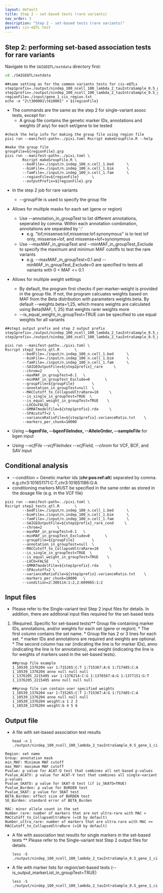 ```yaml
---
layout: default
title: Step 2 - set-based tests (rare variants)
nav_order: 3
description: "Step 2 - set-based tests (rare variants)"
parent: cis-eQTL test
---
```


## Step 2: performing set-based association tests for rare variants

Navigate to the `SAIGEQTL/extdata` directory first:

```bash
cd ./SAIGEQTL/extdata
```



```
##same setting as for the common variants tests for cis-eQTLs
step1prefix=./output/nindep_100_ncell_100_lambda_2_tauIntraSample_0.5_gene_1
step2prefix=./output/nindep_100_ncell_100_lambda_2_tauIntraSample_0.5_gene_1_cis
regionFile=./input/gene_1_cis_region.txt
echo -e "2\t300001\t610001" > ${regionFile}
```


* The commands are the same as the step 2 for single-variant assoc tests, except for:
    * A group file contains the genetic marker IDs, annotations and weights (if any) for each set/gene to be tested

```
#check the help info for making the group file using region file
pixi run --manifest-path=../pixi.toml Rscript makeGroupFile.R --help
```


```
#make the group file
groupFile=${regionFile}.grp
pixi run --manifest-path=../pixi.toml \
        Rscript makeGroupFile.R \
        --bedFile=./input/n.indep_100_n.cell_1.bed      \
        --bimFile=./input/n.indep_100_n.cell_1.bim      \
        --famFile=./input/n.indep_100_n.cell_1.fam      \
        --regionFile=${regionFile}      \
        --outputPrefix=${regionFile}.grp
```

* In the step 2 job for rare variants
    * --groupFile is used to specify the group file

* Allows for multiple masks for each set (gene or region)
    * Use --annotation_in_groupTest to list different annotations, seperated by comma. Within each annotation combination, annotations are separated by ':'
        * e.g. "lof,missense:lof,missense:lof:synonymous" is to test lof only, missense+lof, and missense+lof+synonymous
    * Use --maxMAF_in_groupTest and --minMAF_in_groupTest_Exclude to specify the maximum and minimun MAF cutoffs to test the rare variants
        * e.g. --maxMAF_in_groupTest=0.1 and --minMAF_in_groupTest_Exclude=0 are specified to tests all variants with 0 < MAF <= 0.1

* Allows for multiple weight settings
    * By default, the program first checks if per-marker-weight is provided in the group file. If not, the program calcuates weights based on MAF from the Beta distribution with parameters weights.beta. By default --weights.beta=1;25, which means weights are calculated using Beta(MAF, 1, 25) that weights rarer weights more
    * --is_equal_weight_in_groupTest=TRUE can be specified to use equal weights for all variants

    

```
##step1 output prefix and step 2 output prefix
step1prefix=./output/nindep_100_ncell_100_lambda_2_tauIntraSample_0.5_gene_1
step2prefix=./output/nindep_100_ncell_100_lambda_2_tauIntraSample_0.5_gene_1_cis
```


```
pixi run --manifest-path=../pixi.toml \
Rscript step2_tests_qtl.R       \
        --bedFile=./input/n.indep_100_n.cell_1.bed      \
        --bimFile=./input/n.indep_100_n.cell_1.bim      \
        --famFile=./input/n.indep_100_n.cell_1.fam      \
        --SAIGEOutputFile=${step2prefix}_rare     \
        --chrom=2       \
        --maxMAF_in_groupTest=0.1   \
        --minMAF_in_groupTest_Exclude=0       \
        --groupFile=${groupFile}        \
        --annotation_in_groupTest=null  \
        --MACCutoff_to_CollapseUltraRare=10     \
        --is_single_in_groupTest=TRUE  \
        --is_equal_weight_in_groupTest=TRUE    \
        --LOCO=FALSE    \
        --GMMATmodelFile=${step1prefix}.rda     \
        --SPAcutoff=2 \
        --varianceRatioFile=${step1prefix}.varianceRatio.txt    \
        --markers_per_chunk=10000
```

* Using **--bgenFile, --bgenFileIndex, --AlleleOrder, --sampleFile** for bgen input

* Using *--vcfFile --vcfFileIndex --vcfField, --chrom* for VCF, BCF, and SAV input


## Conditional analysis

* --condition = Genetic marker ids (**chr:pos:ref:alt**) separated by comma. e.g.chr3:101651171:C:T,chr3:101651186:G:A
* conditioning markers MUST be specified in the same order as stored in the dosage file (e.g. in the VCF file)

```
pixi run --manifest-path=../pixi.toml \
Rscript step2_tests_qtl.R       \
        --bedFile=./input/n.indep_100_n.cell_1.bed      \
        --bimFile=./input/n.indep_100_n.cell_1.bim      \
        --famFile=./input/n.indep_100_n.cell_1.fam      \
        --SAIGEOutputFile=${step2prefix}_rare_cond     \
        --chrom=2       \
        --maxMAF_in_groupTest=0.1   \
        --minMAF_in_groupTest_Exclude=0       \
        --groupFile=${groupFile}        \
        --annotation_in_groupTest=null  \
        --MACCutoff_to_CollapseUltraRare=10     \
        --is_single_in_groupTest=TRUE  \
        --is_equal_weight_in_groupTest=TRUE    \
        --LOCO=FALSE    \
        --GMMATmodelFile=${step1prefix}.rda     \
        --SPAcutoff=2 \
        --varianceRatioFile=${step1prefix}.varianceRatio.txt    \
        --markers_per_chunk=10000	\
        --condition=2:300114:1:2,2:609965:1:2
```


## Input files

* Please refer to the Single-variant test Step 2 input files for details. In addition, there are additonal input files required for the set-based tests

1. (Required. Specific for set-based tests)** Group file containing marker IDs, annotations, and/or weights for each set (gene or region).
        * The first column contains the set name.
        * Group file has 2 or 3 lines for each set.
        * marker IDs and annotations are required and weights are optional.
        * The second column has var (indicating the line is for marker IDs), anno (indicating the line is for annotations), and weight (indicating the line is for weights of markers used in the set-based tests).

    ```
    ##group file example
    1_10539_1376204 var 1:715265:C:T 1:715367:A:G 1:717485:C:A
    1_10539_1376204 anno null null null
    1_1376205_2215495 var 1:1376214:C:G 1:1376567:A:G 1:1377151:G:T
    1_1376205_2215495 anno null null null

    ##group file can contain user specified weights
    1_10539_1376204 var 1:715265:C:T 1:715367:A:G 1:717485:C:A
    1_10539_1376204 anno null null null
    1_10539_1376204 weight:a 1 2 3
    1_10539_1376204 weight:b 4 5 6 
    ```

## Output file

* A file with set-based association test results

    ```
    head -n 1  ./output/nindep_100_ncell_100_lambda_2_tauIntraSample_0.5_gene_1_cis_rare
    ```

```
Region: set name
Group: annotation mask
min_MAF: Minimum MAF cutoff
max_MAF: maximum MAF cutoff
Pvalue: p value for ACAT-O test that combines all set-based p-values
Pvalue_ACATV: p value for ACAT-V test that combines all single-variant p-values
Pvalue_SKATO: p value for SKAT-O test (if is_SKATO=TRUE)
Pvalue_Burden: p value for BURDEN test
Pvalue_SKAT: p value for SKAT test
BETA_Burden: effect size of BURDEN test
SE_Burden: standard error of BETA_Burden

MAC: minor allele count in the set
Number_rare: number of markers that are not ultra-rare with MAC > MACCutoff_to_CollapseUltraRare (=10 by default)
Number_ultra_rare: number of markers that are ultra-rare with MAC <= MACCutoff_to_CollapseUltraRare (=10 by default)

```

* A file with association test results for single markers in the set-based tests
    ** Please refer to the Single-variant test Step 2 output files for details.

    ```
    less -S ./output/nindep_100_ncell_100_lambda_2_tauIntraSample_0.5_gene_1_cis_rare.singleAssoc.txt
    ```

* A file with marker lists for region/set-based tests (--is_output_markerList_in_groupTest=TRUE)
  
    ```
    less -S ./output/nindep_100_ncell_100_lambda_2_tauIntraSample_0.5_gene_1_cis_rare.markerList.txt
    ```
